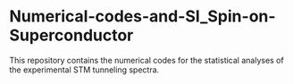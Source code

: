 # Numerical-codes-and-SI_Spin-on-Superconductor
This repository contains the numerical codes for the statistical analyses of the experimental STM tunneling spectra. 
